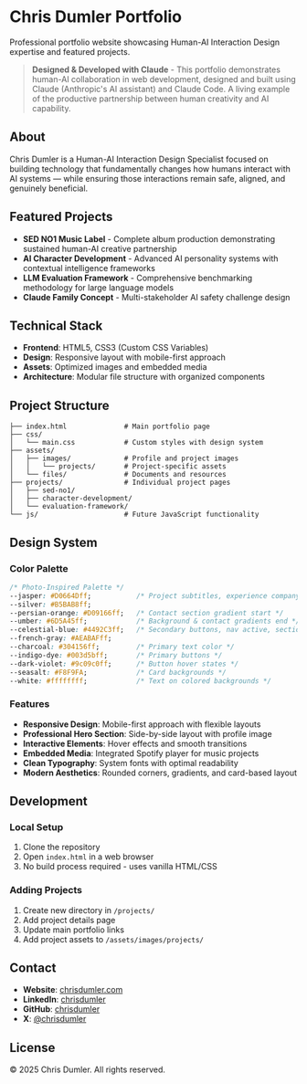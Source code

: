 # Chris Dumler Portfolio

Professional portfolio website showcasing Human-AI Interaction Design expertise and featured projects.

> **Designed & Developed with Claude** - This portfolio demonstrates human-AI collaboration in web development, designed and built using Claude (Anthropic's AI assistant) and Claude Code. A living example of the productive partnership between human creativity and AI capability.

## About

Chris Dumler is a Human-AI Interaction Design Specialist focused on building technology that fundamentally changes how humans interact with AI systems — while ensuring those interactions remain safe, aligned, and genuinely beneficial.

## Featured Projects

- **SED NO1 Music Label** - Complete album production demonstrating sustained human-AI creative partnership
- **AI Character Development** - Advanced AI personality systems with contextual intelligence frameworks  
- **LLM Evaluation Framework** - Comprehensive benchmarking methodology for large language models
- **Claude Family Concept** - Multi-stakeholder AI safety challenge design

## Technical Stack

- **Frontend**: HTML5, CSS3 (Custom CSS Variables)
- **Design**: Responsive layout with mobile-first approach
- **Assets**: Optimized images and embedded media
- **Architecture**: Modular file structure with organized components

## Project Structure

```text
├── index.html              # Main portfolio page
├── css/
│   └── main.css            # Custom styles with design system
├── assets/
│   ├── images/             # Profile and project images
│   │   └── projects/       # Project-specific assets
│   └── files/              # Documents and resources
├── projects/               # Individual project pages
│   ├── sed-no1/
│   ├── character-development/
│   └── evaluation-framework/
└── js/                     # Future JavaScript functionality
```

## Design System

### Color Palette

```css
/* Photo-Inspired Palette */
--jasper: #D0664Dff;           /* Project subtitles, experience company */
--silver: #B5BAB8ff;
--persian-orange: #D09166ff;   /* Contact section gradient start */
--umber: #6D5A45ff;            /* Background & contact gradients end */
--celestial-blue: #4492C3ff;   /* Secondary buttons, nav active, section borders */
--french-gray: #AEABAFff;
--charcoal: #304156ff;         /* Primary text color */
--indigo-dye: #003d5bff;       /* Primary buttons */
--dark-violet: #9c09c0ff;      /* Button hover states */
--seasalt: #F8F9FA;            /* Card backgrounds */
--white: #ffffffff;            /* Text on colored backgrounds */
```

### Features

- **Responsive Design**: Mobile-first approach with flexible layouts
- **Professional Hero Section**: Side-by-side layout with profile image
- **Interactive Elements**: Hover effects and smooth transitions
- **Embedded Media**: Integrated Spotify player for music projects
- **Clean Typography**: System fonts with optimal readability
- **Modern Aesthetics**: Rounded corners, gradients, and card-based layout

## Development

### Local Setup

1. Clone the repository
2. Open `index.html` in a web browser
3. No build process required - uses vanilla HTML/CSS

### Adding Projects

1. Create new directory in `/projects/`
2. Add project details page
3. Update main portfolio links
4. Add project assets to `/assets/images/projects/`

## Contact

- **Website**: [chrisdumler.com](https://chrisdumler.com)
- **LinkedIn**: [chrisdumler](https://www.linkedin.com/in/chrisdumler/)
- **GitHub**: [chrisdumler](https://github.com/chrisdumler)
- **X**: [@chrisdumler](https://x.com/chrisdumler)

## License

© 2025 Chris Dumler. All rights reserved.
